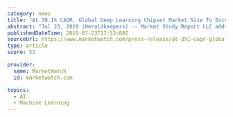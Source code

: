 ```yaml
---
category: news
title: "At 39.1% CAGR, Global Deep Learning Chipset Market Size To Exceed USD 6310 Million by 2024"
abstract: "Jul 23, 2019 (Heraldkeepers) -- Market Study Report LLC adds \"Global Deep Learning Chipset Market Report\" new report to its research database. The report spread across 124 pages with table and figures in it. The report provides information on Industry ..."
publishedDateTime: 2019-07-23T17:53:00Z
sourceUrl: https://www.marketwatch.com/press-release/at-391-cagr-global-deep-learning-chipset-market-size-to-exceed-usd-6310-million-by-2024-2019-07-23
type: article
score: 52

provider:
  name: MarketWatch
  id: marketwatch.com

topics:
  - AI
  - Machine Learning
---
```

